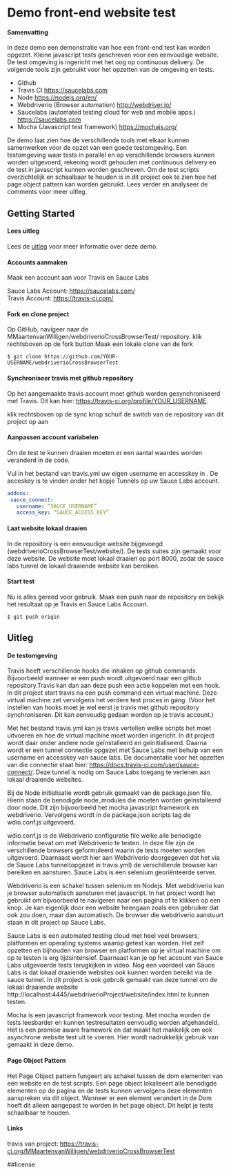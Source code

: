 # Demo front-end website test

#### Samenvatting

In deze demo een demonstratie van hoe een front-end test kan worden opgezet. Kleine javascript tests geschreven voor een eenvoudige website. De test omgeving is ingericht met het oog op continuous delivery. De volgende tools zijn gebruikt voor het opzetten van de omgeving en tests.

- Github
- Travis CI https://saucelabs.com
- Node	https://nodejs.org/en/
- Webdriverio (Browser automation) http://webdriver.io/
- Saucelabs (automated testing cloud for web and mobile apps.) https://saucelabs.com
- Mocha (Javascript test framework) https://mochajs.org/

De demo laat zien hoe de verschillende tools met elkaar kunnen samenwerken voor de opzet van een goede testomgeving. Een testomgeving waar tests in parallel en op verschillende browsers kunnen worden uitgevoerd, rekening wordt gehouden met continuous delivery en de test in javascript kunnen worden geschreven. Om de test scripts overzichtelijk en schaalbaar te houden is in dit project ook te zien hoe het page object pattern kan worden gebruikt. Lees verder en analyseer de comments voor meer uitleg. 

## Getting Started

#### Lees uitleg

Lees de [uitleg](#Uitleg) voor meer informatie over deze demo.
 
#### Accounts aanmaken
Maak een account aan voor Travis en Sauce Labs

Sauce Labs Account: https://saucelabs.com/ <br>
Travis Account: https://travis-ci.com/

#### Fork en clone project
Op GitHub, navigeer naar de MMaartenvanWilligen/webdriverioCrossBrowserTest/ repository.
klik rechtsboven op de fork button
Maak een lokale clone van de fork
``` command
$ git clone https://github.com/YOUR-USERNAME/webdriverioCrossBrowserTest
```
#### Synchroniseer travis met github repository

Op het aangemaakte travis account moet github worden gesynchroniseerd met Travis. Dit kan hier: https://travis-ci.org/profile/YOUR_USERNAME.

klik rechtsboven op de sync knop
schuif de switch van de repository van dit project op aan

#### Aanpassen account variabelen

Om de test te kunnen draaien moeten er een aantal waardes worden veranderd in de code.

Vul in het bestand van travis.yml uw eigen username en accesskey in . De acceskey is te vinden onder het kopje Tunnels op uw Sauce Labs account.

``` yml
addons:
 sauce_connect:
   username: “SAUCE_USERNAME”
   access_key: “SAUCE_ACCESS_KEY”
```
#### Laat website lokaal draaien

In de repository is een eenvoudige website bijgevoegd (webdriverioCrossBrowserTest/website/). De tests suites zijn gemaakt voor deze website. De website moet lokaal draaien op port 8000, zodat de sauce labs tunnel de lokaal draaiende website kan bereiken. 

#### Start test


Nu is alles gereed voor gebruik. Maak een push naar de repository en bekijk het resultaat op je Travis en Sauce Labs Account.

``` command
$ git push origin
```


## Uitleg

#### De testomgeving

Travis heeft verschillende hooks die inhaken op github commands. Bijvoorbeeld wanneer er een push wordt uitgevoerd naar een github repository.Travis kan dan aan deze push een actie koppelen met een hook. In dit project start travis na een push command een virtual machine. Deze virtual machine zet vervolgens het verdere test proces in gang. (Voor het instellen van hooks moet je wel eerst je travis met github repository synchroniseren. Dit kan eenvoudig gedaan worden op je travis account.)

Met het bestand travis.yml kan je travis vertellen welke scripts het moet uitvoeren en hoe de virtual machine moet worden ingericht. In dit project wordt daar onder andere node geïnstalleerd en geïnitialiseerd. Daarna wordt er een tunnel connectie opgezet met Sauce Labs met behulp van een username en accesskey van sauce labs. De documentatie voor het opzetten van die connectie staat hier: https://docs.travis-ci.com/user/sauce-connect/. Deze tunnel is nodig om Sauce Labs toegang te verlenen aan lokaal draaiende websites. 

Bij de Node initialisatie wordt gebruik gemaakt van de package.json file. Hierin staan de benodigde node_modules die moeten worden geïnstalleerd door node. Dit zijn bijvoorbeeld het mocha javascript framework en webdriverio. Vervolgens wordt in de package.json scripts tag de wdio.conf.js uitgevoerd.

wdio.conf.js is de Webdriverio configuratie file welke alle benodigde informatie bevat om met Webdriverio te testen. In deze file zijn de verschillende browsers geformuleerd waarin de tests moeten worden uitgevoerd. Daarnaast wordt hier aan Webdriverio doorgegeven dat het via de Sauce Labs tunnel(opgezet in travis.yml) de verschillende browser kan bereiken en aansturen. Sauce Labs is een selenium georiënteerde server. 

Webdriverio is een schakel tussen selenium en Nodejs. Met webdriverio kun je browser automatisch aansturen met javascript. In het project wordt het gebruikt om bijvoorbeeld te navigeren naar een pagina of te klikken op een knop. Je kan eigenlijk door een website heengaan zoals een gebruiker dat ook zou doen, maar dan automatisch. De browser die webdriverio aanstuurt staan in dit project op Sauce Labs.

Sauce Labs is een automated testing cloud met heel veel browsers, platformen en operating systems waarop getest kan worden. Het zelf opzetten en bijhouden van browser en  platformen op je virtual machine om op te testen is erg tijdsintensief. Daarnaast kan je op het account van Sauce Labs uitgevoerde tests terugkijken in video. Nog een voordeel van Sauce Labs is dat lokaal draaiende websites ook kunnen worden bereikt via de sauce tunnel. In dit project is ook gebruik gemaakt van deze tunnel om de lokaal draaiende website http://localhost:4445/webdriverioProject/website/index.html te kunnen testen.

Mocha is een javascript framework voor testing. Met mocha worden de tests leesbarder en kunnen testresultaten eenvoudig worden afgehandeld. Het is een promise aware framework en dat maakt het makkelijk om ook asynchrone website test uit te voeren. Hier wordt nadrukkelijk gebruik van gemaakt in deze demo.

#### Page Object Pattern

Het Page Object pattern fungeert als schakel tussen de dom elementen van een website en de test scripts. Een page object lokaliseert alle benodigde elementen op de pagina en de tests kunnen vervolgens deze elementen aanspreken via dit object. Wanneer er een element verandert in de Dom hoeft dit alleen aangepast te worden in het page object. Dit helpt je tests schaalbaar te houden. 


#### Links

travis van project: https://travis-ci.org/MMaartenvanWilligen/webdriverioCrossBrowserTest

##license



